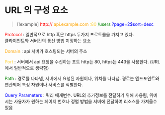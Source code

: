 # URL 의 구성 요소

 >[!example]
 ><span style="color:red"> http:// </span>  <span style="color:orange"> api.example.com </span> <span style="color:#ffd33d"> :80 </span>   <span style="color:green"> /users </span>   <span style="color:blue"> ?page=2$sort=desc </span>

 <span style="color:red"> Protocol </span> : 일반적으로 http 혹은 https 두가지 프로토콜을 가지고 있다. <br> 클라이언트와 서버간의 통신 방법 지정하는 요소 

<span style="color:orange"> Domain </span> : api 서버가 호스팅되는 서버의 주소

<span style="color:#ffd33d"> Port </span> : 서버에서 api 요청을 수신하는 포트 http는 80, https는 443을 사용한다. (URL에서 일반적으로 생략함)

<span style="color:green"> Path </span> : 경로를 나타냄, 서버에서 요청된 자원이나, 위치를 나타냄. 경로는 엔드포인트와 연관되어 특정 자원이나 서비스를 식별한다.

<span style="color:blue"> Query Parameters </span> : 쿼리 매개변수. URL의 추가정보를 전달하기 위해 사용됨, 위예시는 사용자가 원하는 페이지 번호나 정렬 방법을 서버에 전달하여 리소스를 가져올수 있음
